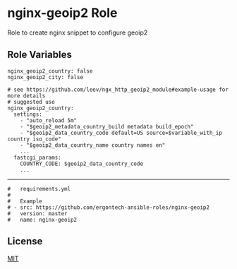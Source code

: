 nginx-geoip2 Role
=========

Role to create nginx snippet to configure geoip2

Role Variables
--------------

```
nginx_geoip2_country: false
nginx_geoip2_city: false

# see https://github.com/leev/ngx_http_geoip2_module#example-usage for more details
# suggested use
nginx_geoip2_country:
  settings:
    - "auto_reload 5m"
    - "$geoip2_metadata_country_build metadata build_epoch"
    - "$geoip2_data_country_code default=US source=$variable_with_ip country iso_code"
    - "$geoip2_data_country_name country names en"
    ...
  fastcgi_params:
    COUNTRY_CODE: $geoip2_data_country_code
    ...
```

----------------

```
#   requirements.yml
#
#   Example
# - src: https://github.com/ergontech-ansible-roles/nginx-geoip2
#   version: master
#   name: nginx-geoip2
```

License
-------

[MIT](LICENSE)